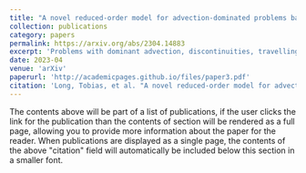 ```yaml
---
title: "A novel reduced-order model for advection-dominated problems based on Radon-Cumulative-Distribution Transform"
collection: publications
category: papers
permalink: https://arxiv.org/abs/2304.14883
excerpt: 'Problems with dominant advection, discontinuities, travelling features, or shape variations are widespread in computational mechanics. However, classical linear model reduction and interpolation methods typically fail to reproduce even relatively small parameter variations, making the reduced models inefficient and inaccurate. This work proposes a model order reduction approach based on the Radon-Cumulative-Distribution transform (RCDT). We demonstrate numerically that this non-linear transformation can overcome some limitations of standard proper orthogonal decomposition (POD) reconstructions and is capable of interpolating accurately some advection-dominated phenomena, although it may introduce artefacts due to the discrete forward and inverse transform. The method is tested on various test cases coming from both manufactured examples and fluid dynamics problems. '
date: 2023-04
venue: 'arXiv'
paperurl: 'http://academicpages.github.io/files/paper3.pdf'
citation: 'Long, Tobias, et al. "A novel reduced-order model for advection-dominated problems based on Radon-Cumulative-Distribution Transform." arXiv preprint arXiv:2304.14883 (2023).'
---
```


The contents above will be part of a list of publications, if the user clicks the link for the publication than the contents of section will be rendered as a full page, allowing you to provide more information about the paper for the reader. When publications are displayed as a single page, the contents of the above "citation" field will automatically be included below this section in a smaller font.

